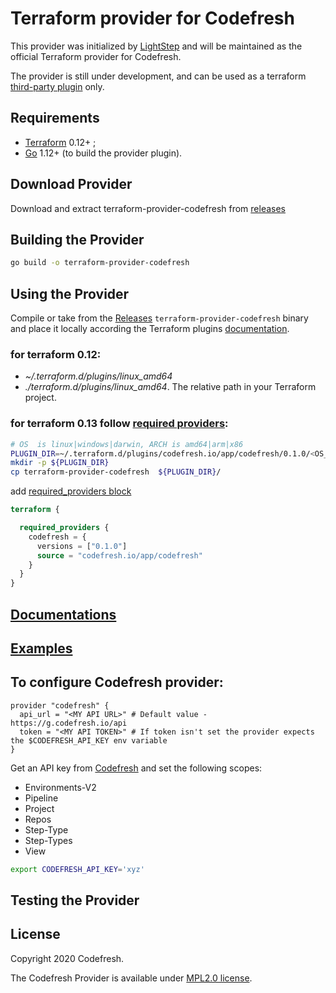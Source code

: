 # Terraform provider for Codefresh
This provider was initialized by [LightStep](https://lightstep.com/) and will be maintained as the official Terraform provider for Codefresh.


The provider is still under development, and can be used as a terraform [third-party plugin](https://www.terraform.io/docs/configuration/providers.html#third-party-plugins) only.

## Requirements

- [Terraform](https://www.terraform.io/downloads.html) 0.12+ ;
- [Go](https://golang.org/doc/install) 1.12+ (to build the provider plugin).

## Download Provider
Download and extract terraform-provider-codefresh from [releases](https://github.com/codefresh-io/terraform-provider-codefresh/releases)

## Building the Provider

```sh
go build -o terraform-provider-codefresh
```

## Using the Provider

Compile or take from the [Releases](https://github.com/codefresh-contrib/terraform-provider-codefresh/releases) `terraform-provider-codefresh` binary and place it locally according the Terraform plugins [documentation](https://www.terraform.io/docs/configuration/providers.html#third-party-plugins).

### for terraform 0.12:
- _~/.terraform.d/plugins/linux\_amd64_
- _./terraform.d/plugins/linux\_amd64_. The relative path in your Terraform project.

### for terraform 0.13 follow [required providers](https://www.terraform.io/docs/configuration/provider-requirements.html):
```bash
# OS  is linux|windows|darwin, ARCH is amd64|arm|x86
PLUGIN_DIR=~/.terraform.d/plugins/codefresh.io/app/codefresh/0.1.0/<OS_ARCH>
mkdir -p ${PLUGIN_DIR}
cp terraform-provider-codefresh  ${PLUGIN_DIR}/
```

add [required_providers block](https://www.terraform.io/docs/configuration/provider-requirements.html#requiring-providers)
```terraform
terraform {

  required_providers {
    codefresh = {
      versions = ["0.1.0"]
      source = "codefresh.io/app/codefresh"
    }
  }
}
```


## [Documentations](./docs)

## [Examples](./examples)

## To configure Codefresh provider:

```hcl
provider "codefresh" {
  api_url = "<MY API URL>" # Default value - https://g.codefresh.io/api
  token = "<MY API TOKEN>" # If token isn't set the provider expects the $CODEFRESH_API_KEY env variable
}
```

Get an API key from [Codefresh](https://g.codefresh.io/user/settings) and set the following scopes:

- Environments-V2
- Pipeline
- Project
- Repos
- Step-Type
- Step-Types
- View

```bash
export CODEFRESH_API_KEY='xyz'
```

## Testing the Provider

## License

Copyright 2020 Codefresh.

The Codefresh Provider is available under [MPL2.0 license](./LICENSE).


